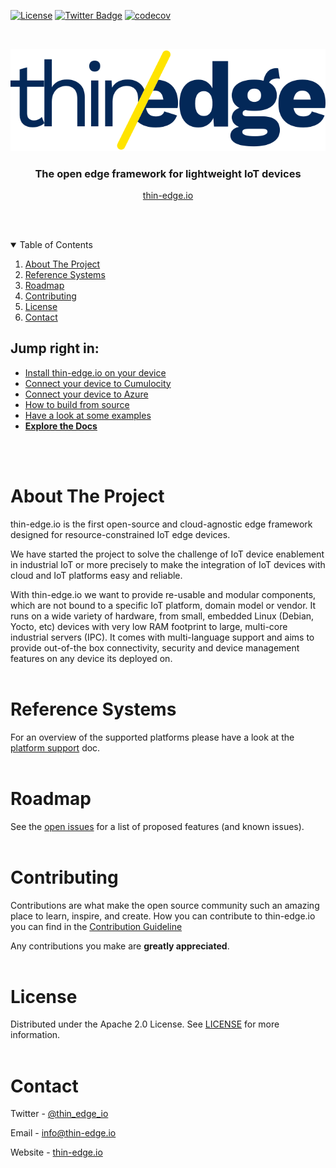 [![License](https://img.shields.io/badge/License-Apache%202.0-blue.svg)](LICENSE.txt)
[![Twitter Badge](https://img.shields.io/twitter/follow/thin_edge_io?style=social)](https://twitter.com/thin_edge_io)
[![codecov](https://codecov.io/gh/thin-edge/thin-edge.io/branch/main/graph/badge.svg?token=ZE7576TLOK)](https://codecov.io/gh/thin-edge/thin-edge.io)

<!-- PROJECT LOGO -->
<br />
<p align="center">
  <a href="https://thin-edge.io">
    <img src="images/thin-edge-logo.png" alt="Logo">
  </a>

  <h3 align="center">The open edge framework for lightweight IoT devices</h3>
  <p align="center"><a href="https://thin-edge.io">thin-edge.io</a></p>
  <br />
  <br />
</p>

<!-- TABLE OF CONTENTS -->
<details open="open">
  <summary>Table of Contents</summary>
  <ol>
    <li><a href="#about-the-project">About The Project</a></li>
    <li><a href="#reference-systems">Reference Systems</a></li>
    <li><a href="#roadmap">Roadmap</a></li>
    <li><a href="#contributing">Contributing</a></li>
    <li><a href="#license">License</a></li>
    <li><a href="#contact">Contact</a></li>
  </ol>
</details>

## Jump right in:
* [Install thin-edge.io on your device](docs/src/howto-guides/002_installation.md)
* [Connect your device to Cumulocity](docs/src/tutorials/connect-c8y.md)
* [Connect your device to Azure](docs/src/tutorials/connect-azure.md)
* [How to build from source](./BUILDING.md)
* [Have a look at some examples](https://github.com/thin-edge/thin-edge.io_examples)
* [**Explore the Docs**](docs/src/SUMMARY.md)
<br/>
<br/>

<!-- ABOUT THE PROJECT -->
# About The Project

thin-edge.io is the first open-source and cloud-agnostic edge framework designed for resource-constrained IoT edge devices.

We have started the project to solve the challenge of IoT device enablement in industrial IoT or more precisely to make the integration of IoT devices with cloud and IoT platforms easy and reliable.

With thin-edge.io we want to provide re-usable and modular components, which are not bound to a specific IoT platform, domain model or vendor. It runs on a wide variety of hardware, from small, embedded Linux (Debian, Yocto, etc) devices with very low RAM footprint to large, multi-core industrial servers (IPC). It comes with multi-language support and aims to provide out-of-the box connectivity, security and device management features on any device its deployed on.
<br/>
<br/>

<!-- REFERENCESYSTEMS -->

# Reference Systems
For an overview of the supported platforms please have a look at the [platform support](docs/src/supported-platforms.md) doc.
<br/>
<br/>

<!-- ROADMAP -->
# Roadmap

See the [open issues](https://github.com/thin-edge/thin-edge.io/issues) for a list of proposed features (and known issues).
<br/>
<br/>

<!-- CONTRIBUTING -->
# Contributing
Contributions are what make the open source community such an amazing place to learn, inspire, and create.
How you can contribute to thin-edge.io you can find in the [Contribution Guideline](CONTRIBUTING.md)

Any contributions you make are **greatly appreciated**.
<br/>
<br/>

<!-- LICENSE -->
# License

Distributed under the Apache 2.0 License. See [LICENSE](LICENSE.txt) for more information.
<br/>
<br/>

<!-- CONTACT -->
# Contact

Twitter - [@thin_edge_io](https://twitter.com/thin_edge_io)

Email - [info@thin-edge.io](mailto:info@thin-edge.io)

Website - [thin-edge.io](https://thin-edge.io)
